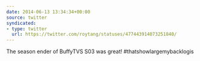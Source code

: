 ```yaml
---
date: 2014-06-13 13:34:34+00:00
source: twitter
syndicated:
- type: twitter
  url: https://twitter.com/roytang/statuses/477443914073251840/
---
```


The season ender of BuffyTVS S03 was great! #thatshowlargemybacklogis